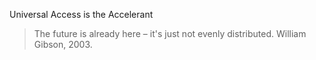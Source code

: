 Universal Access is the Accelerant
> The future is already here – it's just not evenly distributed.
William Gibson, 2003.
